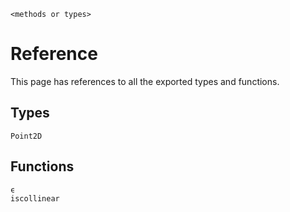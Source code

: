 ```@docs 
<methods or types>
```
# Reference

This page has references to all the exported types and functions.

## Types
```@docs
Point2D
```

## Functions
```@docs
ϵ
iscollinear
```
